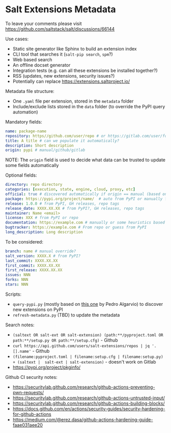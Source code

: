 # Salt Extensions Metadata

To leave your comments please visit https://github.com/saltstack/salt/discussions/66144

Use cases:

- Static site generator like Sphinx to build an extension index
- CLI tool that searches it (`salt-pip search`, `spm`?)
- Web based search
- An offline docset generator
- Integration tests (e.g. can all these extensions be installed together?)
- RSS (updates, new extensions, security issues?)
- Potentially can replace https://extensions.saltproject.io/

Metadata file structure:

- One `.yaml` file per extension, stored in the `metadata` folder
- Include/exclude lists stored in the `data` folder (to override the PyPI query automation)

Mandatory fields:

```yaml
name: package-name
repository: https//github.com/user/repo # or https://gitlab.com/user/folder/repo or any other URL
title: A title # can we populate it automatically?
description: Short description
origin: pypi # manual/github/gitlab
```

NOTE: The `origin` field is used to decide what data can be trusted to update some fields automatically

Optional fields:

```yaml
directory: repo directory
categories: [execution, state, engine, cloud, proxy, etc]
official: true # discovered automatically if origin == manual (based on the repo org), otherwise manual
package: https://pypi.org/project/name/  # auto from PyPI or manually from repo
release: 1.0.0 # from PyPI, GH releases, repo tags
release_date: XXXX.XX.XX # from PyPI?, GH releases, repo tags
maintainer: Name <email>
license: XXX # from PyPI or repo
documentation: https://example.com # manually or some heuristics based on PyPI metadata
bugtracker: https://example.com # From repo or guess from PyPI
long_description: Long description
```

To be considered:

```yaml
branch: name # manual override?
salt_version: XXXX.X # from PyPI?
last_commit: XXXX.XX.XX
first_commit: XXXX.XX.XX
first_release: XXXX.XX.XX
issues: NNN
forks: NNN
stars: NNN
```

Scripts:

- `query-pypi.py` (mostly based on [this one](https://github.com/saltstack/salt-extensions-index/blob/main/scripts/query-pypi.py) by Pedro Algarvio) to discover new extensions on PyPI
- `refresh-metadata.py` (TBD) to update the metadata

Search notes:

* `(saltext OR salt-ext OR salt-extension) (path:**/pyproject.toml OR path:**/setup.py OR path:**/setup.cfg)` - Github
* `curl https://api.github.com/users/salt-extensions/repos | jq '.[].name'` - Github
* `(filename:pyproject.toml | filename:setup.cfg | filename:setup.py) + (saltext |  salt-ext | salt-extension)` - doesn't work on Gitlab
* https://pypi.org/project/pkginfo/

Github CI security notes:

* https://securitylab.github.com/research/github-actions-preventing-pwn-requests/
* https://securitylab.github.com/research/github-actions-untrusted-input/
* https://securitylab.github.com/research/github-actions-building-blocks/
* https://docs.github.com/en/actions/security-guides/security-hardening-for-github-actions
* https://medium.com/@erez.dasa/github-actions-hardening-guide-faae031aee20
